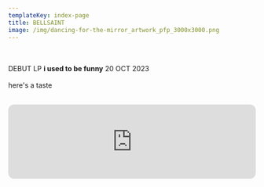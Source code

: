 ```yaml
---
templateKey: index-page
title: BELLSAINT
image: /img/dancing-for-the-mirror_artwork_pfp_3000x3000.png
---
```

<br><br>DEBUT LP **i used to be funny** 20 OCT 2023<br><br>here's a taste<br><br>

<iframe style="border-radius:12px" src="https://open.spotify.com/embed/album/57AgoXhWPiwZF3QEP386mY?utm_source=generator&theme=0" width="100%" height="152" frameBorder="0" allowfullscreen="" allow="autoplay; clipboard-write; encrypted-media; fullscreen; picture-in-picture" loading="lazy"></iframe>

<br><br>
